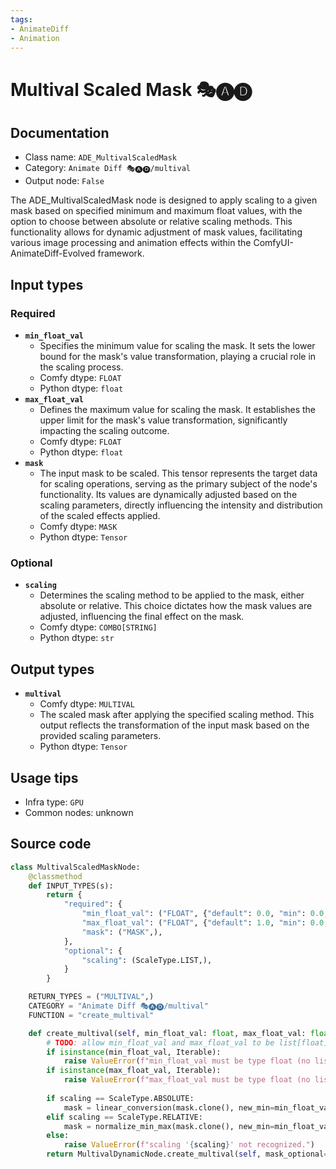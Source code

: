 ```yaml
---
tags:
- AnimateDiff
- Animation
---
```


# Multival Scaled Mask 🎭🅐🅓
## Documentation
- Class name: `ADE_MultivalScaledMask`
- Category: `Animate Diff 🎭🅐🅓/multival`
- Output node: `False`

The ADE_MultivalScaledMask node is designed to apply scaling to a given mask based on specified minimum and maximum float values, with the option to choose between absolute or relative scaling methods. This functionality allows for dynamic adjustment of mask values, facilitating various image processing and animation effects within the ComfyUI-AnimateDiff-Evolved framework.
## Input types
### Required
- **`min_float_val`**
    - Specifies the minimum value for scaling the mask. It sets the lower bound for the mask's value transformation, playing a crucial role in the scaling process.
    - Comfy dtype: `FLOAT`
    - Python dtype: `float`
- **`max_float_val`**
    - Defines the maximum value for scaling the mask. It establishes the upper limit for the mask's value transformation, significantly impacting the scaling outcome.
    - Comfy dtype: `FLOAT`
    - Python dtype: `float`
- **`mask`**
    - The input mask to be scaled. This tensor represents the target data for scaling operations, serving as the primary subject of the node's functionality. Its values are dynamically adjusted based on the scaling parameters, directly influencing the intensity and distribution of the scaled effects applied.
    - Comfy dtype: `MASK`
    - Python dtype: `Tensor`
### Optional
- **`scaling`**
    - Determines the scaling method to be applied to the mask, either absolute or relative. This choice dictates how the mask values are adjusted, influencing the final effect on the mask.
    - Comfy dtype: `COMBO[STRING]`
    - Python dtype: `str`
## Output types
- **`multival`**
    - Comfy dtype: `MULTIVAL`
    - The scaled mask after applying the specified scaling method. This output reflects the transformation of the input mask based on the provided scaling parameters.
    - Python dtype: `Tensor`
## Usage tips
- Infra type: `GPU`
- Common nodes: unknown


## Source code
```python
class MultivalScaledMaskNode:
    @classmethod
    def INPUT_TYPES(s):
        return {
            "required": {
                "min_float_val": ("FLOAT", {"default": 0.0, "min": 0.0, "step": 0.001}),
                "max_float_val": ("FLOAT", {"default": 1.0, "min": 0.0, "step": 0.001}),
                "mask": ("MASK",),
            },
            "optional": {
                "scaling": (ScaleType.LIST,),
            }
        }

    RETURN_TYPES = ("MULTIVAL",)
    CATEGORY = "Animate Diff 🎭🅐🅓/multival"
    FUNCTION = "create_multival"

    def create_multival(self, min_float_val: float, max_float_val: float, mask: Tensor, scaling: str=ScaleType.ABSOLUTE):
        # TODO: allow min_float_val and max_float_val to be list[float]
        if isinstance(min_float_val, Iterable):
            raise ValueError(f"min_float_val must be type float (no lists allowed here), not {type(min_float_val).__name__}.")
        if isinstance(max_float_val, Iterable):
            raise ValueError(f"max_float_val must be type float (no lists allowed here), not {type(max_float_val).__name__}.")
        
        if scaling == ScaleType.ABSOLUTE:
            mask = linear_conversion(mask.clone(), new_min=min_float_val, new_max=max_float_val)
        elif scaling == ScaleType.RELATIVE:
            mask = normalize_min_max(mask.clone(), new_min=min_float_val, new_max=max_float_val)
        else:
            raise ValueError(f"scaling '{scaling}' not recognized.")
        return MultivalDynamicNode.create_multival(self, mask_optional=mask)

```

